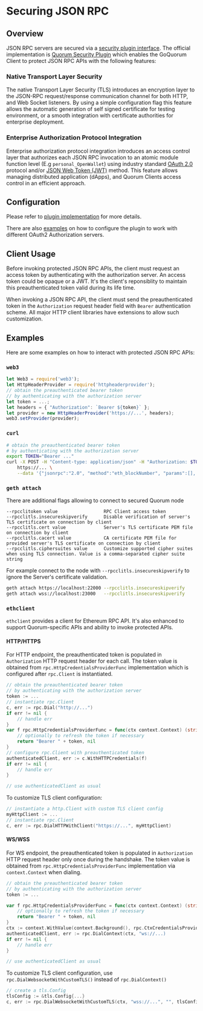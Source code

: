 # Securing JSON RPC

## Overview

JSON RPC servers are secured via a [security plugin interface](../../Reference/Plugins/security/interface.md).
The official implementation is [Quorum Security Plugin](https://github.com/ConsenSys/quorum-security-plugin-enterprise) which
enables the GoQuorum Client to protect JSON RPC APIs with the following features:

### Native Transport Layer Security

The native Transport Layer Security (TLS) introduces an encryption layer
to the JSON-RPC request/response communication channel for both HTTP,
and Web Socket listeners. By using a simple configuration flag this
feature allows the automatic generation of self signed certificate for
testing environment, or a smooth integration with certificate
authorities for enterprise deployment.

### Enterprise Authorization Protocol Integration

Enterprise authorization protocol integration introduces an access
control layer that authorizes each JSON RPC invocation to an atomic
module function level (E.g `personal_OpenWallet`) using industry
standard [OAuth 2.0](https://tools.ietf.org/html/rfc6749)
protocol and/or [JSON Web Token (JWT)](https://tools.ietf.org/html/rfc7519) method.
This feature allows managing distributed application (dApps),
and Quorum Clients access control in an efficient approach.

## Configuration

Please refer to [plugin implementation](../../Reference/Plugins/security/For-Users.md) for more details.

There are also [examples](https://github.com/ConsenSys/quorum-security-plugin-enterprise/tree/master/examples) on
how to configure the plugin to work with different OAuth2 Authorization servers.

## Client Usage

Before invoking protected JSON RPC APIs, the client must request an access token by authenticating with the
authorization server. An access token could be opaque or a JWT. It's the client's reponsiblity to maintain
this preauthenticated token valid during its life time.

When invoking a JSON RPC API, the client must send the preauthenticated token in the `Authorization` request header field
with `Bearer` authentication scheme. All major HTTP client libraries have extensions to allow such customization.

## Examples

Here are some examples on how to interact with protected JSON RPC APIs:

### `web3`

```js
let Web3 = require('web3');
let HttpHeaderProvider = require('httpheaderprovider');
// obtain the preauthenticated bearer token
// by authenticating with the authorization server
let token = ...;
let headers = { "Authorization": `Bearer ${token}` };
let provider = new HttpHeaderProvider('https://...', headers);
web3.setProvider(provider);
```

### `curl`

```bash
# obtain the preauthenticated bearer token
# by authenticating with the authorization server
export TOKEN="Bearer ..."
curl -X POST -H "Content-type: application/json" -H "Authorization: $TOKEN" \
    https://... \
    --data '{"jsonrpc":"2.0", "method":"eth_blockNumber", "params":[], "id":1}'
```

### `geth attach`

There are additional flags allowing to connect to secured Quorum node

```text
--rpcclitoken value                 RPC Client access token
--rpcclitls.insecureskipverify      Disable verification of server's TLS certificate on connection by client
--rpcclitls.cert value              Server's TLS certificate PEM file on connection by client
--rpcclitls.cacert value            CA certificate PEM file for provided server's TLS certificate on connection by client
--rpcclitls.ciphersuites value      Customize supported cipher suites when using TLS connection. Value is a comma-separated cipher suite string
```

For example connect to the node with `--rpcclitls.insecureskipverify` to ignore the Server's certificate validation.

```bash
geth attach https://localhost:22000 --rpcclitls.insecureskipverify
geth attach wss://localhost:23000   --rpcclitls.insecureskipverify
```

### `ethclient`

`ethclient` provides a client for Ethereum RPC API. It's also enhanced to support Quorum-specific APIs and
ability to invoke protected APIs.

#### HTTP/HTTPS

For HTTP endpoint, the preauthenticated token is populated in `Authorization` HTTP request header for each call.
The token value is obtained from `rpc.HttpCredentialsProviderFunc` implementation which is configured after
`rpc.Client` is instantiated.

```go
// obtain the preauthenticated bearer token
// by authenticating with the authorization server
token := ...
// instantiate rpc.Client
c, err := rpc.Dial("http://...")
if err != nil {
    // handle err
}
var f rpc.HttpCredentialsProviderFunc = func(ctx context.Context) (string, error) {
    // optionally to refresh the token if necessary
    return "Bearer " + token, nil
}
// configure rpc.Client with preauthenticated token
authenticatedClient, err := c.WithHTTPCredentials(f)
if err != nil {
    // handle err
}

// use authenticatedClient as usual
```

To customize TLS client configuration:

```go
// instantiate a http.Client with custom TLS client config
myHttpClient := ...
// instantiate rpc.Client
c, err := rpc.DialHTTPWithClient("https://...", myHttpClient)
```

#### WS/WSS

For WS endpoint, the preauthenticated token is populated in `Authorization` HTTP request header only once
during the handshake. The token value is obtained from `rpc.HttpCredentialsProviderFunc` implementation via
`context.Context` when dialing.

```go
// obtain the preauthenticated bearer token
// by authenticating with the authorization server
token := ...

var f rpc.HttpCredentialsProviderFunc = func(ctx context.Context) (string, error) {
    // optionally to refresh the token if necessary
    return "Bearer " + token, nil
}
ctx := context.WithValue(context.Background(), rpc.CtxCredentialsProvider, f)
authenticatedClient, err := rpc.DialContext(ctx, "ws://...)
if err != nil {
    // handle err
}

// use authenticatedClient as usual
```

To customize TLS client configuration, use `rpc.DialWebsocketWithCustomTLS()` instead of `rpc.DialContext()`

```go
// create a tls.Config
tlsConfig := &tls.Config{...}
c, err := rpc.DialWebsocketWithCustomTLS(ctx, "wss://...", "", tlsConfig)
```

